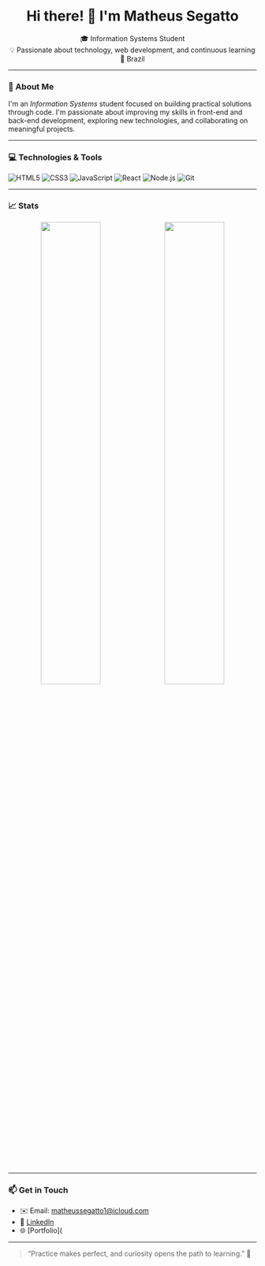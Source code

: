 <h1 align="center">Hi there! 👋 I'm Matheus Segatto</h1>

<p align="center">
🎓 Information Systems Student <br>
💡 Passionate about technology, web development, and continuous learning <br>
📍 Brazil
</p>

---

### 🚀 About Me

I'm an *Information Systems* student focused on building practical solutions through code. I'm passionate about improving my skills in front-end and back-end development, exploring new technologies, and collaborating on meaningful projects.

---

### 💻 Technologies & Tools

![HTML5](https://img.shields.io/badge/-HTML5-E34F26?logo=html5&logoColor=fff&style=for-the-badge)
![CSS3](https://img.shields.io/badge/-CSS3-1572B6?logo=css3&logoColor=fff&style=for-the-badge)
![JavaScript](https://img.shields.io/badge/-JavaScript-F7DF1E?logo=javascript&logoColor=000&style=for-the-badge)
![React](https://img.shields.io/badge/-React-61DAFB?logo=react&logoColor=000&style=for-the-badge)
![Node.js](https://img.shields.io/badge/-Node.js-339933?logo=node.js&logoColor=fff&style=for-the-badge)
![Git](https://img.shields.io/badge/-Git-F05032?logo=git&logoColor=fff&style=for-the-badge)

----
### 📈 Stats

<p align="center">
  <img width="49%" src="https://github-readme-stats.vercel.app/api?username=matheussegatto&show_icons=true&theme=tokyonight" />
  <img width="49%" src="https://github-readme-stats.vercel.app/api/top-langs/?username=matheussegatto&layout=compact&theme=tokyonight" />
</p>

---

### 📫 Get in Touch

- ✉️ Email: matheussegatto1@icloud.com
- 💼 [LinkedIn](https://www.linkedin.com/in/matheus-segatto-428465266/)
- 🌐 [Portfolio](
---

> “Practice makes perfect, and curiosity opens the path to learning.” 🚀
